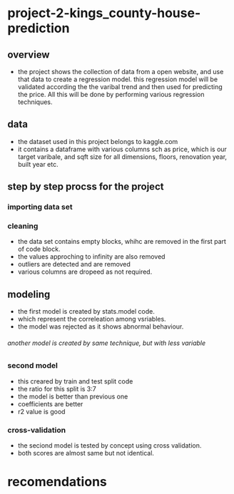 # project-2-kings_county-house-prediction
## overview
* the project shows the collection of data from a open website, and use that data to create a regression model. this regression model will be validated according the the varibal trend and then used for predicting the price. All this will be done by performing various regression techniques.
## data
* the dataset used in this project belongs to kaggle.com
* it contains a dataframe with various columns sch as price, which is our target varibale, and sqft size for all dimensions, floors, renovation year, built year etc.
## step by step procss for the project
### importing data set
### cleaning
* the data set contains empty blocks, whihc are removed in the first part of code block.
* the values approching to infinity are also removed
* outliers are detected and are removed
* various columns are dropeed as not required.
## modeling
* the first model is created by stats.model code.
* which represent the correleation among vsriables.
* the model was rejected as it shows abnormal behaviour.
###### another model is created by same technique, but with less variable
### second model
* this creared by train and test split code
* the ratio for this split is 3:7
* the model is better than previous one
* coefficients are better
* r2 value is good
### cross-validation
* the seciond model is tested by concept using cross validation.
* both scores are almost same but not identical.
# recomendations
